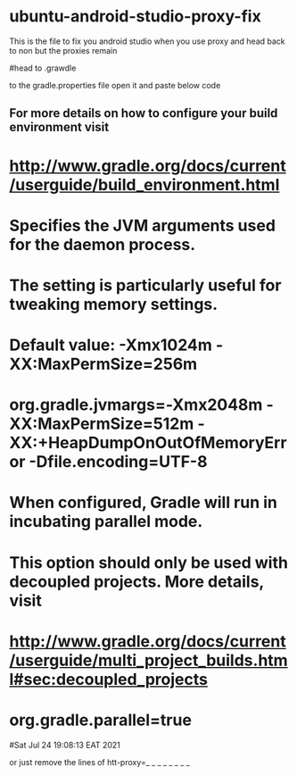 # ubuntu-android-studio-proxy-fix
This is the file to fix you android studio when you use proxy and head back to non but the proxies remain 


#head to .grawdle 

to the gradle.properties file open it and paste below code

## For more details on how to configure your build environment visit
# http://www.gradle.org/docs/current/userguide/build_environment.html
#
# Specifies the JVM arguments used for the daemon process.
# The setting is particularly useful for tweaking memory settings.
# Default value: -Xmx1024m -XX:MaxPermSize=256m
# org.gradle.jvmargs=-Xmx2048m -XX:MaxPermSize=512m -XX:+HeapDumpOnOutOfMemoryError -Dfile.encoding=UTF-8
#
# When configured, Gradle will run in incubating parallel mode.
# This option should only be used with decoupled projects. More details, visit
# http://www.gradle.org/docs/current/userguide/multi_project_builds.html#sec:decoupled_projects
# org.gradle.parallel=true
#Sat Jul 24 19:08:13 EAT 2021

or just remove the lines of htt-proxy=_ _ _ _ _ _ _ _ 
